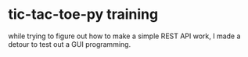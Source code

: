# tic-tac-toe-py training
while trying to figure out how to make a simple REST API work, I made a detour to test out a GUI programming.
